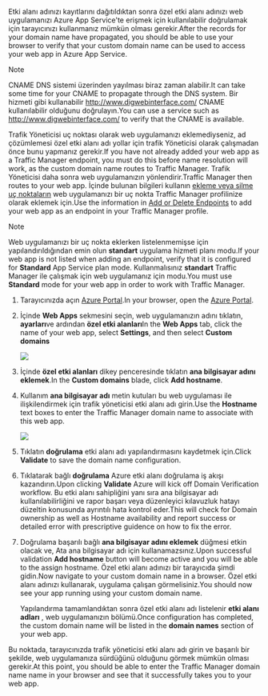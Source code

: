 <span data-ttu-id="dfcf4-101">Etki alanı adınızı kayıtlarını dağıtıldıktan sonra özel etki alanı adınızı web uygulamanızı Azure App Service'te erişmek için kullanılabilir doğrulamak için tarayıcınızı kullanmanız mümkün olması gerekir.</span><span class="sxs-lookup"><span data-stu-id="dfcf4-101">After the records for your domain name have propagated, you should be able to use your browser to verify that your custom domain name can be used to access your web app in Azure App Service.</span></span>

> [!NOTE]
> <span data-ttu-id="dfcf4-102">CNAME DNS sistemi üzerinden yayılması biraz zaman alabilir.</span><span class="sxs-lookup"><span data-stu-id="dfcf4-102">It can take some time for your CNAME to propagate through the DNS system.</span></span> <span data-ttu-id="dfcf4-103">Bir hizmeti gibi kullanabilir <a href="http://www.digwebinterface.com/">http://www.digwebinterface.com/</a> CNAME kullanılabilir olduğunu doğrulayın.</span><span class="sxs-lookup"><span data-stu-id="dfcf4-103">You can use a service such as <a href="http://www.digwebinterface.com/">http://www.digwebinterface.com/</a> to verify that the CNAME is available.</span></span>
> 
> 

<span data-ttu-id="dfcf4-104">Trafik Yöneticisi uç noktası olarak web uygulamanızı eklemediyseniz, ad çözümlemesi özel etki alanı adı yollar için trafik Yöneticisi olarak çalışmadan önce bunu yapmanız gerekir.</span><span class="sxs-lookup"><span data-stu-id="dfcf4-104">If you have not already added your web app as a Traffic Manager endpoint, you must do this before name resolution will work, as the custom domain name routes to Traffic Manager.</span></span> <span data-ttu-id="dfcf4-105">Trafik Yöneticisi daha sonra web uygulamanızın yönlendirir.</span><span class="sxs-lookup"><span data-stu-id="dfcf4-105">Traffic Manager then routes to your web app.</span></span> <span data-ttu-id="dfcf4-106">İçinde bulunan bilgileri kullanın [ekleme veya silme uç noktaların](../articles/traffic-manager/traffic-manager-endpoints.md) web uygulamanızı bir uç nokta Traffic Manager profilinize olarak eklemek için.</span><span class="sxs-lookup"><span data-stu-id="dfcf4-106">Use the information in [Add or Delete Endpoints](../articles/traffic-manager/traffic-manager-endpoints.md) to add your web app as an endpoint in your Traffic Manager profile.</span></span>

> [!NOTE]
> <span data-ttu-id="dfcf4-107">Web uygulamanızı bir uç nokta eklerken listelenmemişse için yapılandırıldığından emin olun **standart** uygulama hizmeti planı modu.</span><span class="sxs-lookup"><span data-stu-id="dfcf4-107">If your web app is not listed when adding an endpoint, verify that it is configured for **Standard** App Service plan mode.</span></span> <span data-ttu-id="dfcf4-108">Kullanmalısınız **standart** Traffic Manager ile çalışmak için web uygulamanız için modu.</span><span class="sxs-lookup"><span data-stu-id="dfcf4-108">You must use **Standard** mode for your web app in order to work with Traffic Manager.</span></span>
> 
> 

1. <span data-ttu-id="dfcf4-109">Tarayıcınızda açın [Azure Portal](https://portal.azure.com).</span><span class="sxs-lookup"><span data-stu-id="dfcf4-109">In your browser, open the [Azure Portal](https://portal.azure.com).</span></span>
2. <span data-ttu-id="dfcf4-110">İçinde **Web Apps** sekmesini seçin, web uygulamanızın adını tıklatın, **ayarları**ve ardından **özel etki alanları**</span><span class="sxs-lookup"><span data-stu-id="dfcf4-110">In the **Web Apps** tab, click the name of your web app, select **Settings**, and then select **Custom domains**</span></span>
   
    ![](./media/custom-dns-web-site/dncmntask-cname-6.png)
3. <span data-ttu-id="dfcf4-111">İçinde **özel etki alanları** dikey penceresinde tıklatın **ana bilgisayar adını eklemek**.</span><span class="sxs-lookup"><span data-stu-id="dfcf4-111">In the **Custom domains** blade, click **Add hostname**.</span></span>
4. <span data-ttu-id="dfcf4-112">Kullanım **ana bilgisayar adı** metin kutuları bu web uygulaması ile ilişkilendirmek için trafik yöneticisi etki alanı adı girin.</span><span class="sxs-lookup"><span data-stu-id="dfcf4-112">Use the **Hostname** text boxes to enter the Traffic Manager domain name to associate with this web app.</span></span>
   
    ![](./media/custom-dns-web-site/dncmntask-cname-8.png)
5. <span data-ttu-id="dfcf4-113">Tıklatın **doğrulama** etki alanı adı yapılandırmasını kaydetmek için.</span><span class="sxs-lookup"><span data-stu-id="dfcf4-113">Click **Validate** to save the domain name configuration.</span></span>
6. <span data-ttu-id="dfcf4-114">Tıklatarak bağlı **doğrulama** Azure etki alanı doğrulama iş akışı kazandırın.</span><span class="sxs-lookup"><span data-stu-id="dfcf4-114">Upon clicking **Validate** Azure will kick off Domain Verification workflow.</span></span> <span data-ttu-id="dfcf4-115">Bu etki alanı sahipliğini yanı sıra ana bilgisayar adı kullanılabilirliğini ve rapor başarı veya düzenleyici kılavuzluk hatayı düzeltin konusunda ayrıntılı hata kontrol eder.</span><span class="sxs-lookup"><span data-stu-id="dfcf4-115">This will check for Domain ownership as well as Hostname availability and report success or detailed error with prescriptive guidence on how to fix the error.</span></span>    
7. <span data-ttu-id="dfcf4-116">Doğrulama başarılı bağlı **ana bilgisayar adını eklemek** düğmesi etkin olacak ve, Ata ana bilgisayar adı için kullanamazsınız.</span><span class="sxs-lookup"><span data-stu-id="dfcf4-116">Upon successful validation **Add hostname** button will become active and you will be able to the assign hostname.</span></span> <span data-ttu-id="dfcf4-117">Özel etki alanı adınızı bir tarayıcıda şimdi gidin.</span><span class="sxs-lookup"><span data-stu-id="dfcf4-117">Now navigate to your custom domain name in a browser.</span></span> <span data-ttu-id="dfcf4-118">Özel etki alanı adınızı kullanarak, uygulama çalışan görmelisiniz.</span><span class="sxs-lookup"><span data-stu-id="dfcf4-118">You should now see your app running using your custom domain name.</span></span> 
   
   <span data-ttu-id="dfcf4-119">Yapılandırma tamamlandıktan sonra özel etki alanı adı listelenir **etki alanı adları** , web uygulamanızın bölümü.</span><span class="sxs-lookup"><span data-stu-id="dfcf4-119">Once configuration has completed, the custom domain name will be listed in the **domain names** section of your web app.</span></span>

<span data-ttu-id="dfcf4-120">Bu noktada, tarayıcınızda trafik yöneticisi etki alanı adı girin ve başarılı bir şekilde, web uygulamanıza sürdüğünü olduğunu görmek mümkün olması gerekir.</span><span class="sxs-lookup"><span data-stu-id="dfcf4-120">At this point, you should be able to enter the Traffic Manager domain name name in your browser and see that it successfully takes you to your web app.</span></span>

